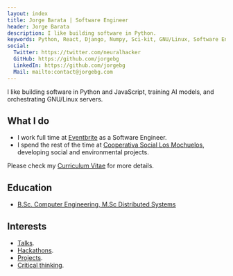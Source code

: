 ```yaml
---
layout: index
title: Jorge Barata | Software Engineer
header: Jorge Barata
description: I like building software in Python.
keywords: Python, React, Django, Numpy, Sci-kit, GNU/Linux, Software Engineer, Data Science
social:
  Twitter: https://twitter.com/neuralhacker
  GitHub: https://github.com/jorgebg
  LinkedIn: https://github.com/jorgebg
  Mail: mailto:contact@jorgebg.com
---
```


I like building software in Python and JavaScript, training AI models, and orchestrating GNU/Linux servers.

## What I do

- I work full time at [Eventbrite](https://eventbrite.com) as a Software Engineer.
- I spend the rest of the time at [Cooperativa Social Los Mochuelos](https://mochuelos.org), developing social and environmental projects.

Please check my [Curriculum Vitae](http://jorgebg.com/cv) for more details.


## Education
- [B.Sc. Computer Engineering, M.Sc Distributed Systems](https://e-archivo.uc3m.es/handle/10016/27164?show=full)


## Interests
- [Talks](http://jorgebg.com/talks/).
- [Hackathons](https://github.com/jorgebg/hackathons).
- [Projects](https://github.com/jorgebg?tab=repositories).
- [Critical thinking](https://falaciaslogicas.com).
